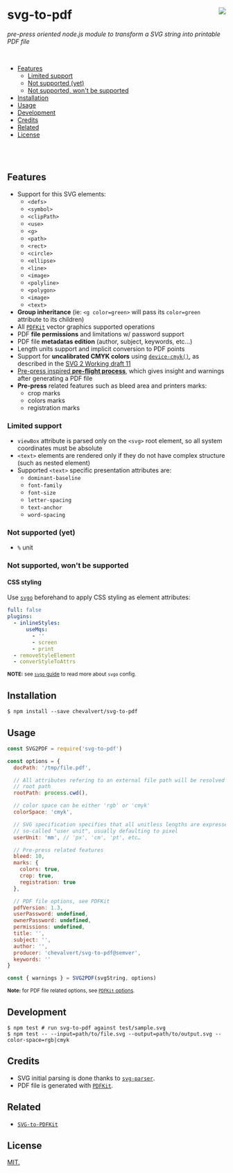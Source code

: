 # svg-to-pdf [<img src="https://github.com/chevalvert.png?size=100" align="right">](http://chevalvert.fr/)
_pre-press oriented node.js module to transform a SVG string into printable PDF file_

<br>

* [Features](#features)
  + [Limited support](#limited-support)
  + [Not supported (yet)](#not-supported-yet)
  + [Not supported, won't be supported](#not-supported-wont-be-supported)
* [Installation](#installation)
* [Usage](#usage)
* [Development](#development)
* [Credits](#credits)
* [Related](#related)
* [License](#license)

<br>
<br>

## Features

- Support for this SVG elements:
  + `<defs>`
  + `<symbol>`
  + `<clipPath>`
  + `<use>`
  + `<g>`
  + `<path>`
  + `<rect>`
  + `<circle>`
  + `<ellipse>`
  + `<line>`
  + `<image>`
  + `<polyline>`
  + `<polygon>`
  + `<image>`
  + `<text>`
- **Group inheritance** (ie: `<g color=green>` will pass its `color=green` attribute to its children)
- All [`PDFKit`](http://pdfkit.org/) vector graphics supported operations
- PDF **file permissions** and limitations w/ password support
- PDF file **metadatas edition** (author, subject, keywords, etc…)
- Length units support and implicit conversion to PDF points
- Support for **uncalibrated CMYK colors** using [`device-cmyk()`](https://www.w3.org/TR/2014/WD-SVG2-20140211/color.html#devicecmyk), as described in the [SVG 2 Working draft 11](https://www.w3.org/TR/2014/WD-SVG2-20140211/Overview.html)
- [Pre-press inspired **pre-flight process**](https://en.wikipedia.org/wiki/Pre-flight_(printing)), which gives insight and warnings after generating a PDF file
- **Pre-press** related features such as bleed area and printers marks:
  + crop marks
  + colors marks
  + registration marks

### Limited support
- `viewBox` attribute is parsed only on the `<svg>` root element, so all system coordinates must be absolute
- `<text>` elements are rendered only if they do not have complex structure (such as nested element)
- Supported `<text>` specific presentation attributes are:
  + `dominant-baseline`
  + `font-family`
  + `font-size`
  + `letter-spacing`
  + `text-anchor`
  + `word-spacing`

### Not supported (yet)
- `%` unit

### Not supported, won't be supported
#### CSS styling
Use [`svgo`](https://github.com/svg/svgo) beforehand to apply CSS styling as element attributes:

```yaml
full: false
plugins:
  - inlineStyles:
      useMqs:
        - ''
        - screen
        - print
  - removeStyleElement
  - converStyleToAttrs
```

<sup>**NOTE:** see [`svgo` guide](https://github.com/svg/svgo/blob/master/docs/how-it-works/en.md#1-config) to read more about `svgo` config.</sup>
## Installation

```console
$ npm install --save chevalvert/svg-to-pdf
```

## Usage

```js
const SVG2PDF = require('svg-to-pdf')

const options = {
  docPath: '/tmp/file.pdf',

  // All attributes refering to an external file path will be resolved from this
  // root path
  rootPath: process.cwd(),

  // color space can be either 'rgb' or 'cmyk'
  colorSpace: 'cmyk',

  // SVG specification specifies that all unitless lengths are expressed in a
  // so-called "user unit", usually defaulting to pixel
  userUnit: 'mm', // 'px', 'cm', 'pt', etc…

  // Pre-press related features
  bleed: 10,
  marks: {
    colors: true,
    crop: true,
    registration: true
  },

  // PDF file options, see PDFKit
  pdfVersion: 1.3,
  userPassword: undefined,
  ownerPassword: undefined,
  permissions: undefined,
  title: '',
  subject: '',
  author: '',
  producer: 'chevalvert/svg-to-pdf@semver',
  keywords: ''
}

const { warnings } = SVG2PDF(svgString, options)
```
<sup>**Note:** for PDF file related options, see [`PDFKit` options](http://pdfkit.org/docs/getting_started.html#setting_document_metadata).</sup>

## Development

```console
$ npm test # run svg-to-pdf against test/sample.svg
$ npm test -- --input=path/to/file.svg --output=path/to/output.svg --color-space=rgb|cmyk
```


## Credits
- SVG initial parsing is done thanks to [`svg-parser`](https://github.com/Rich-Harris/svg-parser/).
- PDF file is generated with [`PDFKit`](http://pdfkit.org/).

## Related
- [`SVG-to-PDFKit`](https://github.com/alafr/SVG-to-PDFKit/)

## License
[MIT.](https://tldrlegal.com/license/mit-license)
